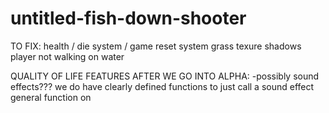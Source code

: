 # untitled-fish-down-shooter

TO FIX:
health / die system / game reset system
grass texure
shadows
player not walking on water



QUALITY OF LIFE FEATURES AFTER WE GO INTO ALPHA:
    -possibly sound effects??? we do have clearly defined functions to just call a sound effect general function on
